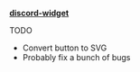 [**discord-widget**](http://hexicle.com/discord-widget)

TODO
- Convert button to SVG
- Probably fix a bunch of bugs
